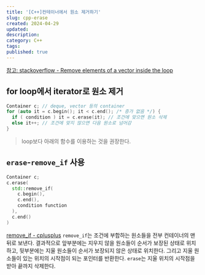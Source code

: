 ```yaml
---
title: '[C++]컨테이너에서 원소 제거하기'
slug: cpp-erase
created: 2024-04-29
updated:
description:
category: C++
tags:
published: true
---
```


[참고: stackoverflow - Remove elements of a vector inside the loop][1]

## for loop에서 iterator로 원소 제거

```cpp
Container c; // deque, vector 등의 container
for (auto it = c.begin(); it < c.end(); /* 증가 없음 */) {
  if ( condition ) it = c.erase(it); // 조건에 맞으면 원소 삭제
  else it++; // 조건에 맞지 않으면 다음 원소로 넘어감
}
```

> loop보다 아래의 함수를 이용하는 것을 권장한다.

## `erase`-`remove_if` 사용

```cpp
Container c;
c.erase(
  std::remove_if(
    c.begin(),
    c.end(),
    condition function
  ),
  c.end()
)
```

[remove_if - cplusplus][2]
`remove_if`는 조건에 부합하는 원소들을 전부 컨테이너의 맨 뒤로 보낸다.
결과적으로 앞부분에는 지우지 않을 원소들이 순서가 보장된 상태로 위치하고, 뒷부분에는 지울 원소들이 순서가 보장되지 않은 상태로 위치한다.
그리고 지울 원소들이 있는 위치의 시작점이 되는 포인터를 반환한다.
`erase`는 지울 위치의 시작점을 받아 끝까지 삭제한다.

[1]: https://stackoverflow.com/questions/8628951/remove-elements-of-a-vector-inside-the-loop
[2]: https://cplusplus.com/reference/algorithm/remove_if/
